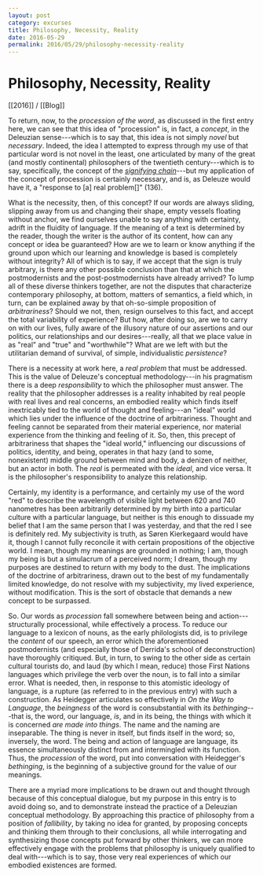 ```yaml
---
layout: post
category: excurses
title: Philosophy, Necessity, Reality
date: 2016-05-29
permalink: 2016/05/29/philosophy-necessity-reality
---
```


# Philosophy, Necessity, Reality

[[2016]] / [[Blog]]

To return, now, to the *procession of the word*, as discussed in the first entry here, we can see that this idea of "procession" is, in fact, a *concept*, in the Deleuzian sense---which is to say that, this idea is not simply *novel* but *necessary*. Indeed, the idea I attempted to express through my use of that particular word is not novel in the least, one articulated by many of the great (and mostly continental) philosophers of the twentieth century---which is to say, specifically, the concept of the [*signifying chain*](http://nosubject.com/Signifying_Chain)---but my application of the concept of procession is certainly necessary, and is, as Deleuze would have it, a "response to \[a\] real problem\[\]" (136).

What is the necessity, then, of this concept? If our words are always sliding, slipping away from us and changing their shape, empty vessels floating without anchor, we find ourselves unable to say anything with certainty, adrift in the fluidity of language. If the meaning of a text is determined by the reader, though the writer is the author of its content, how can any concept or idea be guaranteed? How are we to learn or know anything if the ground upon which our learning and knowledge is based is completely without integrity? All of which is to say, if we accept that the sign is truly arbitrary, is there any other possible conclusion than that at which the postmodernists and the post-postmodernists have already arrived? To lump all of these diverse thinkers together, are not the disputes that characterize contemporary philosophy, at bottom, matters of semantics, a field which, in turn, can be explained away by that oh-so-simple proposition of *arbitrariness*? Should we not, then, resign ourselves to this fact, and accept the total variability of experience? But how, after doing so, are we to carry on with our lives, fully aware of the illusory nature of our assertions and our politics, our relationships and our desires---really, all that we place value in as "real" and "true" and "worthwhile"? What are we left with but the utilitarian demand of survival, of simple, individualistic *persistence*?

There is a necessity at work here, a *real problem* that must be addressed. This is the value of Deleuze's conceptual methodology---in his pragmatism there is a deep *responsibility* to which the philosopher must answer. The reality that the philosopher addresses is a reality inhabited by real people with real lives and real concerns, an embodied reality which finds itself inextricably tied to the world of thought and feeling---an "ideal" world which lies under the influence of the doctrine of arbitrariness. Thought and feeling cannot be separated from their material experience, nor material experience from the thinking and feeling of it. So, then, this precept of arbitrariness that shapes the "ideal world," influencing our discussions of politics, identity, and being, operates in that hazy (and to some, nonexistent) middle ground between mind and body, a denizen of neither, but an actor in both. The *real* is permeated with the *ideal*, and vice versa. It is the philosopher's responsibility to analyze this relationship.

Certainly, my identity is a performance, and certainly my use of the word "red" to describe the wavelength of visible light between 620 and 740 nanometres has been arbitrarily determined by my birth into a particular culture with a particular language, but neither is this enough to dissuade my belief that I am the same person that I was yesterday, and that the red I see is definitely red. My subjectivity is truth, as Søren Kierkegaard would have it, though I cannot fully reconcile it with certain propositions of the objective world. I mean, though my meanings are grounded in nothing; I am, though my being is but a simulacrum of a perceived norm; I dream, though my purposes are destined to return with my body to the dust. The implications of the doctrine of arbitrariness, drawn out to the best of my fundamentally limited knowledge, do not resolve with my subjectivity, my lived experience, without modification. This is the sort of obstacle that demands a new concept to be surpassed.

So. Our words as *procession* fall somewhere between being and action---structurally processional, while effectively a process. To reduce our language to a lexicon of nouns, as the early philologists did, is to privilege the *content* of our speech, an error which the aforementioned postmodernists (and especially those of Derrida's school of deconstruction) have thoroughly critiqued. But, in turn, to swing to the other side as certain cultural tourists do, and laud (by which I mean, reduce) those First Nations languages which privilege the verb over the noun, is to fall into a similar error. What is needed, then, in response to this atomistic ideology of language, is a rupture (as referred to in the previous entry) with such a construction. As Heidegger articulates so effectively in *On the Way to Language*, the *beingness* of the word is consubstantial with its *bethinging*---that is, the word, our language, *is*, and in its being, the things with which it is concerned *are made into things*. The name and the naming are inseparable. The thing is never in itself, but finds itself in the word; so, inversely, the word. The being and action of language are language, its essence simultaneously distinct from and intermingled with its function. Thus, the *procession* of the word, put into conversation with Heidegger's *bethinging*, is the beginning of a subjective ground for the value of our meanings.

There are a myriad more implications to be drawn out and thought through because of this conceptual dialogue, but my purpose in this entry is to avoid doing so, and to demonstrate instead the practice of a Deleuzian conceptual methodology. By approaching this practice of philosophy from a position of *fallibility*, by taking no idea for granted, by proposing concepts and thinking them through to their conclusions, all while interrogating and synthesizing those concepts put forward by other thinkers, we can more effectively engage with the problems that philosophy is uniquely qualified to deal with---which is to say, those very real experiences of which our embodied existences are formed.
